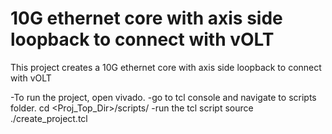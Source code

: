 # 10G ethernet core with axis side loopback to connect with vOLT

This project creates a 10G ethernet core with axis side loopback to connect with vOLT

-To run the project, open vivado.
-go to tcl console and navigate to scripts folder.
	cd <Proj_Top_Dir>/scripts/
-run the tcl script
	source ./create_project.tcl
